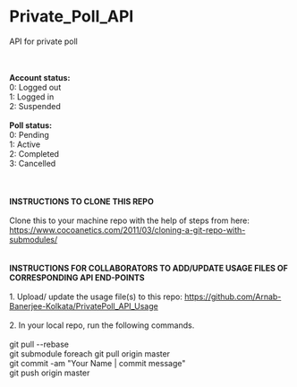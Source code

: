 # Private_Poll_API
API for private poll<br><br><br>


<b>Account status:</b><br>
0: Logged out<br>
1: Logged in<br>
2: Suspended<br>
<br>
<b>Poll status:</b><br>
0: Pending<br>
1: Active<br>
2: Completed<br>
3: Cancelled<br>
<br>
<br>
<br>
<b>INSTRUCTIONS TO CLONE THIS REPO</b><br>
<br>
Clone this to your machine repo with the help of steps from here: https://www.cocoanetics.com/2011/03/cloning-a-git-repo-with-submodules/<br>
<br>
<br>
<b>INSTRUCTIONS FOR COLLABORATORS TO ADD/UPDATE USAGE FILES OF CORRESPONDING API END-POINTS</b><br><br>1. Upload/ update the usage file(s) to this repo: https://github.com/Arnab-Banerjee-Kolkata/PrivatePoll_API_Usage<br>
<br>
2. In your local repo, run the following commands.<br>
<br>
      git pull --rebase<br>
      git submodule foreach git pull origin master<br>
      git commit -am "Your Name | commit message"<br>
      git push origin master<br>
